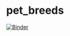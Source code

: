 # pet_breeds

[![Binder](https://mybinder.org/badge_logo.svg)](https://mybinder.org/v2/gh/Sturzgefahr/pet_breeds/master?filepath=%2Fvoila%2Frender%2Fpet_classifier.ipynb)